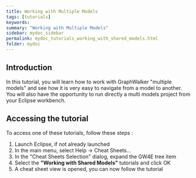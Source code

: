```yaml
---
title: Working with Multiple Models
tags: [tutorials]
keywords:
summary: "Working with Multiple Models"
sidebar: mydoc_sidebar
permalink: mydoc_tutorials_working_with_shared_models.html
folder: mydoc
---
```


## Introduction
In this tutorial, you will learn how to work with GraphWalker "multiple models" and see how it is very easy to navigate from a model to another. 
You will also have the opportunity to run directly a multi models project from your Eclipse workbench.

## Accessing the tutorial

To access one of these tutorials, follow these steps :
 
 1. Launch Eclipse, if not already launched
 2. In the main menu, select Help -> Cheat Sheets...
 3. In the "Cheat Sheets Selection" dialog, expand the GW4E tree item
 4. Select the <b>"Working with Shared Models"</b> tutorials and click OK
 5. A cheat sheet view is opened, you can now follow the tutorial
 


 

